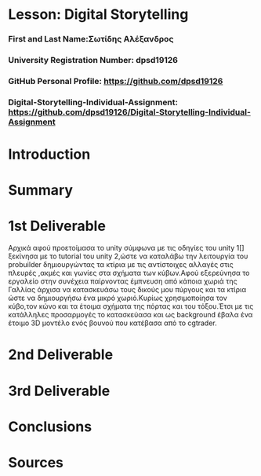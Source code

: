 # Lesson: Digital Storytelling

### First and Last Name:Σωτίδης Αλέξανδρος
### University Registration Number: dpsd19126
### GitHub Personal Profile: https://github.com/dpsd19126
### Digital-Storytelling-Individual-Assignment: https://github.com/dpsd19126/Digital-Storytelling-Individual-Assignment

# Introduction



# Summary


# 1st Deliverable
Αρχικά αφού προετοίμασα το unity σύμφωνα με τις οδηγίες του unity 1[] ξεκίνησα με το  tutorial του unity 2,ώστε να καταλάβω την λειτουργία του probuilder δημιουργώντας τα κτίρια  με τις αντίστοιχες αλλαγές στις πλευρές ,ακμές  και γωνίες στα σχήματα των κύβων.Αφού εξερεύνησα το εργαλείο στην συνέχεια παίρνοντας έμπνευση από κάποια χωριά της Γαλλίας άρχισα να κατασκευάσω τους δικούς μου πύργους και τα κτίρια ώστε να δημιουργήσω ένα μικρό χωριό.Κυρίως χρησιμοποίησα τον κύβο,τον κώνο και τα έτοιμα σχήματα της πόρτας και του τόξου.Έτσι με τις κατάλληλες προσαρμογές το κατασκεύασα και ως background έβαλα ένα έτοιμο 3D μοντέλο ενός βουνού που κατέβασα από το cgtrader.

# 2nd Deliverable


# 3rd Deliverable 


# Conclusions


# Sources
